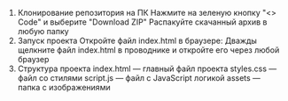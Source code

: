 1) Клонирование репозитория на ПК
Нажмите на зеленую кнопку "<> Code" и выберите "Download ZIP"
Распакуйте скачанный архив в любую папку
2) Запуск проекта
Откройте файл index.html в браузере:
Дважды щелкните файл index.html в проводнике и откройте его через любой браузер
3) Структура проекта
index.html — главный файл проекта
styles.css — файл со стилями
script.js — файл с JavaScript логикой
assets — папка с изображениями
